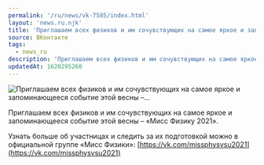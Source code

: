 ```yaml
---
permalink: '/ru/news/vk-7585/index.html'
layout: 'news.ru.njk'
title: 'Приглашаем всех физиков и им сочувствующих на самое яркое и запоминающееся событие этой весны –…'
source: ВКонтакте
tags:
  - news_ru
description: 'Приглашаем всех физиков и им сочувствующих на самое яркое и запоминающееся событие этой весны –…'
updatedAt: 1620295260
---
```

![Приглашаем всех физиков и им сочувствующих на самое яркое и запоминающееся событие этой весны –…](https://sun9-41.userapi.com/sun9-79/impg/R9UvyV2bBBsaFulcO5cr-Uw56d3Ds_xjvgdIHQ/CT21n39iMXQ.jpg?size=720x1080&quality=96&sign=7949e6b7fe2eaa203b1ede15177ea3d1&c_uniq_tag=Mpmx_JQuI0u_6gIkTX2Y_tuo5n2UcEG7p_z3SzcaHG8&type=album)

Приглашаем всех физиков и им сочувствующих на самое яркое и запоминающееся событие этой весны – «Мисс Физику 2021».

Узнать больше об участницах и следить за их подготовкой можно в официальной группе «Мисс Физики»: [https://vk.com/missphysvsu2021](https://vk.com/missphysvsu2021)

